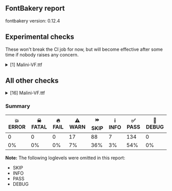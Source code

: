 ## FontBakery report

fontbakery version: 0.12.4



## Experimental checks

These won't break the CI job for now, but will become effective after some time if nobody raises any concern.


<details><summary>[1] Malini-VF.ttf</summary>
<div>
<details>
    <summary>⚠️ <b>WARN</b> Validate location, size and resolution of article images. <a href="https://fontbakery.readthedocs.io/en/stable/fontbakery/checks/googlefonts.article.html#"></a></summary>
    <div>


> 
> The purpose of this check is to ensure images (either raster or vector files)
> are placed on the correct directory (an `images` subdirectory inside `article`) and
> they they are not excessively large in filesize and resolution.
> 
> These constraints are loosely based on infrastructure limitations under
> default configurations.
> 




> Original proposal: https://github.com/fonttools/fontbakery/issues/4594





* ⚠️ **WARN** <p>Family metadata at fonts/Malini/ttf-variable does not have an article.</p>
 [code: lacks-article]



</div>
</details>
</div>
</details>




## All other checks



<details><summary>[16] Malini-VF.ttf</summary>
<div>
<details>
    <summary>⚠️ <b>WARN</b> Check glyphs in mark glyph class are non-spacing. <a href="https://fontbakery.readthedocs.io/en/stable/fontbakery/checks/opentype.gdef.html#"></a></summary>
    <div>


> 
> Glyphs in the GDEF mark glyph class should be non-spacing.
> 
> Spacing glyphs in the GDEF mark glyph class may have incorrect anchor
> positioning that was only intended for building composite glyphs during design.
> 




> Original proposal: https://github.com/fonttools/fontbakery/issues/2877





* ⚠️ **WARN** <p>The following spacing glyphs may be in the GDEF mark glyph class by mistake:
acutecmb (U+0301), brevecmb (U+0306), caroncmb (U+030C), cedillacmb (U+0327), circumflexcmb (U+0302), commaaccent (U+0326), commaturnedabovecmb (U+0312), dieresiscmb (U+0308), dotaccentcmb (U+0307), gravecmb (U+0300), hungarumlautcmb (U+030B), macroncmb (U+0304), ml_candrabindu (U+0D01), ml_circular_virama (U+0D3C), ml_combining_anusvara_above (U+0D00), ml_vertical_bar_virama (U+0D3B), ml_virama (U+0D4D), ogonekcmb (U+0328), ringcmb (U+030A) and tildecmb (U+0303)</p>
 [code: spacing-mark-glyphs]



</div>
</details>

<details>
    <summary>⚠️ <b>WARN</b> Check mark characters are in GDEF mark glyph class. <a href="https://fontbakery.readthedocs.io/en/stable/fontbakery/checks/opentype.gdef.html#"></a></summary>
    <div>


> 
> Mark characters should be in the GDEF mark glyph class.
> 




> Original proposal: https://github.com/fonttools/fontbakery/issues/2877





* ⚠️ **WARN** <p>The following mark characters could be in the GDEF mark glyph class:
ml_sign_u (U+0D41), ml_sign_uu (U+0D42), ml_sign_vocalic_l (U+0D62), ml_sign_vocalic_ll (U+0D63), ml_sign_vocalic_r (U+0D43), ml_sign_vocalic_rr (U+0D44), uni951 (U+0951) and uni952 (U+0952)</p>
 [code: mark-chars]



</div>
</details>

<details>
    <summary>⚠️ <b>WARN</b> Check GDEF mark glyph class doesn't have characters that are not marks. <a href="https://fontbakery.readthedocs.io/en/stable/fontbakery/checks/opentype.gdef.html#"></a></summary>
    <div>


> 
> Glyphs in the GDEF mark glyph class become non-spacing and may be repositioned
> if they have mark anchors.
> 
> Only combining mark glyphs should be in that class. Any non-mark glyph
> must not be in that class, in particular spacing glyphs.
> 




> Original proposal: https://github.com/fonttools/fontbakery/issues/2877





* ⚠️ **WARN** <p>The following non-mark characters should not be in the GDEF mark glyph class:
U+0D4E</p>
 [code: non-mark-chars]



</div>
</details>

<details>
    <summary>⚠️ <b>WARN</b> Check accent of Lcaron, dcaron, lcaron, tcaron <a href="https://fontbakery.readthedocs.io/en/stable/fontbakery/checks/universal.html#"></a></summary>
    <div>


> 
> Lcaron, dcaron, lcaron, tcaron should NOT be composed with quoteright
> or quotesingle or comma or caron(comb). It should be composed with a
> distinctive glyph which doesn't look like an apostrophe.
> 
> Source:
> https://ilovetypography.com/2009/01/24/on-diacritics/
> http://diacritics.typo.cz/index.php?id=5
> https://www.typotheque.com/articles/lcaron
> 




> Original proposal: https://github.com/fonttools/fontbakery/issues/3308







* ⚠️ **WARN** <p>dcaron is decomposed and therefore could not be checked. Please check manually.</p>
 [code: decomposed-outline]



</div>
</details>

<details>
    <summary>⚠️ <b>WARN</b> Check math signs have the same width. <a href="https://fontbakery.readthedocs.io/en/stable/fontbakery/checks/universal.html#"></a></summary>
    <div>


> 
> It is a common practice to have math signs sharing the same width
> (preferably the same width as tabular figures accross the entire font family).
> 
> This probably comes from the will to avoid additional tabular math signs
> knowing that their design can easily share the same width.
> 




> Original proposal: https://github.com/fonttools/fontbakery/issues/3832





* ⚠️ **WARN** <p>The most common width is 424 among a set of 5 math glyphs.
The following math glyphs have a different width, though:</p>
<p>Width = 326:
less, greater</p>
<p>Width = 488:
multiply</p>
<p>Width = 446:
divide</p>
 [code: width-outliers]



</div>
</details>

<details>
    <summary>⚠️ <b>WARN</b> Check correctness of STAT table strings <a href="https://fontbakery.readthedocs.io/en/stable/fontbakery/checks/universal.html#"></a></summary>
    <div>


> 
> On the STAT table, the "Italic" keyword must not be used on AxisValues
> for variation axes other than 'ital'.
> 




> Original proposal: https://github.com/fonttools/fontbakery/issues/2863





* ⚠️ **WARN** <p>The following AxisValue entries on the STAT table should not contain &quot;Italic&quot;:
['nameID 282: Italic']</p>
<p><em>Overridden</em>: This check was originally a FAIL but was
overridden by the configuration file.</p>
 [code: bad-italic]



</div>
</details>

<details>
    <summary>⚠️ <b>WARN</b> Glyph names are all valid? <a href="https://fontbakery.readthedocs.io/en/stable/fontbakery/checks/universal.html#"></a></summary>
    <div>


> 
> Microsoft's recommendations for OpenType Fonts states the following:
> 
> 'NOTE: The PostScript glyph name must be no longer than 31 characters,
> include only uppercase or lowercase English letters, European digits,
> the period or the underscore, i.e. from the set `[A-Za-z0-9_.]` and
> should start with a letter, except the special glyph name `.notdef`
> which starts with a period.'
> 
> https://learn.microsoft.com/en-us/typography/opentype/otspec181/recom#-post--table
> 
> 
> In practice, though, particularly in modern environments, glyph names
> can be as long as 63 characters.
> 
> According to the "Adobe Glyph List Specification" available at:
> 
> https://github.com/adobe-type-tools/agl-specification
> 




> Original proposal: legacy:check/058
> See also: https://github.com/fonttools/fontbakery/issues/2832





* ⚠️ **WARN** <p>The following glyph names may be too long for some legacy systems which may expect a maximum 31-characters length limit:
ml_da_virama_dha_virama_ra_sign_u, ml_da_virama_dha_virama_ra_sign_uu, ml_fraction_one_one_hundred_and_sixtieth, ml_ga_virama_da_virama_dha_sign_u, ml_ga_virama_da_virama_dha_sign_uu, ml_ga_virama_da_virama_dha_virama_ra, ml_ga_virama_da_virama_dha_virama_ra_sign_u, ml_ga_virama_da_virama_dha_virama_ra_sign_uu, ml_ka_virama_ka_virama_ra_sign_u, ml_ka_virama_ka_virama_ra_sign_uu, ml_ka_virama_ta_virama_ra_sign_u, ml_ka_virama_ta_virama_ra_sign_uu, ml_ma_virama_pa_virama_ra_sign_u, ml_ma_virama_pa_virama_ra_sign_uu, ml_na_virama_da_virama_ra_sign_u, ml_na_virama_da_virama_ra_sign_uu, ml_na_virama_dha_virama_ra_sign_u, ml_na_virama_dha_virama_ra_sign_uu, ml_na_virama_ta_virama_ra_sign_u, ml_na_virama_ta_virama_ra_sign_uu, ml_nga_virama_ka_virama_ra_sign_u, ml_nga_virama_ka_virama_ra_sign_uu, ml_nna_virama_tta_virama_ra_sign_u, ml_nna_virama_tta_virama_ra_sign_uu, ml_ta_virama_sa_virama_ra_sign_u, ml_ta_virama_sa_virama_ra_sign_uu, ml_ta_virama_ta_virama_ra_sign_u and ml_ta_virama_ta_virama_ra_sign_uu</p>
 [code: legacy-long-names]



</div>
</details>

<details>
    <summary>⚠️ <b>WARN</b> Check for codepoints not covered by METADATA subsets. <a href="https://fontbakery.readthedocs.io/en/stable/fontbakery/checks/googlefonts.subsets.html#"></a></summary>
    <div>


> 
> This check ensures that all encoded glyphs in the font are covered by a
> subset declared in the METADATA.pb. Google Fonts splits the font into
> a set of subset fonts based on the contents of the `subsets` field and
> the subset definitions in the `glyphsets` repository.
> 
> Any encoded glyphs which are not by any of these subset definitions
> will not be served in the subsetted fonts, and so will be unreachable to
> the end user.
> 




> Original proposal: https://github.com/fonttools/fontbakery/issues/4097
> See also: https://github.com/fonttools/fontbakery/pull/4273





* ⚠️ **WARN** <p>The following codepoints supported by the font are not covered by
any subsets defined in the font's metadata file, and will never
be served. You can solve this by either manually adding additional
subset declarations to METADATA.pb, or by editing the glyphset
definitions.</p>
<ul>
<li>U+02C7 CARON: try adding one of: tifinagh, canadian-aboriginal, yi</li>
<li>U+02D8 BREVE: try adding one of: canadian-aboriginal, yi</li>
<li>U+02D9 DOT ABOVE: try adding one of: canadian-aboriginal, yi</li>
<li>U+02DB OGONEK: try adding one of: canadian-aboriginal, yi</li>
<li>U+02DD DOUBLE ACUTE ACCENT: not included in any glyphset definition</li>
<li>U+0302 COMBINING CIRCUMFLEX ACCENT: try adding one of: tifinagh, cherokee, coptic, math</li>
<li>U+0306 COMBINING BREVE: try adding one of: tifinagh, old-permic</li>
<li>U+030A COMBINING RING ABOVE: try adding syriac</li>
<li>U+030B COMBINING DOUBLE ACUTE ACCENT: try adding one of: osage, cherokee</li>
<li>U+030C COMBINING CARON: try adding one of: cherokee, tai-le</li>
<li>U+0312 COMBINING TURNED COMMA ABOVE: not included in any glyphset definition</li>
<li>U+0326 COMBINING COMMA BELOW: not included in any glyphset definition</li>
<li>U+0327 COMBINING CEDILLA: not included in any glyphset definition</li>
<li>U+0328 COMBINING OGONEK: not included in any glyphset definition</li>
<li>U+2E42 DOUBLE LOW-REVERSED-9 QUOTATION MARK: not included in any glyphset definition</li>
</ul>
<p>Or you can add the above codepoints to one of the subsets supported by the font: <code>cyrillic-ext</code>, <code>greek-ext</code>, <code>latin</code>, <code>latin-ext</code>, <code>malayalam</code></p>
 [code: unreachable-subsetting]



</div>
</details>

<details>
    <summary>⚠️ <b>WARN</b> Shapes languages in all GF glyphsets. <a href="https://fontbakery.readthedocs.io/en/stable/fontbakery/checks/googlefonts.glyphset.html#"></a></summary>
    <div>


> 
> This check uses a heuristic to determine which GF glyphsets a font supports.
> Then it checks the font for correct shaping behaviour for all languages in
> those glyphsets.
> 




> Original proposal: https://github.com/googlefonts/fontbakery/issues/4147





* ⚠️ **WARN** <p>GF_Latin_Core glyphset:</p>
<table>
<thead>
<tr>
<th align="left">Language</th>
<th align="left">FAIL messages</th>
</tr>
</thead>
<tbody>
<tr>
<td align="left">nl_Latn (Dutch)</td>
<td align="left">Shaper didn't attach acutecmb to J</td>
</tr>
<tr>
<td align="left">^</td>
<td align="left">Shaper didn't attach acutecmb to j</td>
</tr>
</tbody>
</table>
<p><em>Overridden</em>: This check was originally a FAIL but was
overridden by the configuration file.</p>
 [code: failed-language-shaping]



</div>
</details>

<details>
    <summary>⚠️ <b>WARN</b> Checking file is named canonically. <a href="https://fontbakery.readthedocs.io/en/stable/fontbakery/checks/googlefonts.html#"></a></summary>
    <div>


> 
> A font's filename must be composed as "<familyname>-<stylename>.ttf":
> 
> - Nunito-Regular.ttf
> 
> - Oswald-BoldItalic.ttf
> 
> 
> Variable fonts must list the axis tags in alphabetical order in
> square brackets and separated by commas:
> 
> - Roboto[wdth,wght].ttf
> 
> - Familyname-Italic[wght].ttf
> 




> Original proposal: legacy:check/001





* ⚠️ **WARN** <p>Expected &quot;Malini[opsz,slnt,wdth,wght].ttf. Got Malini-VF.ttf.</p>
<p><em>Overridden</em>: This check was originally a FAIL but was
overridden by the configuration file.</p>
 [code: bad-filename]



</div>
</details>

<details>
    <summary>⚠️ <b>WARN</b> Check variable font instances <a href="https://fontbakery.readthedocs.io/en/stable/fontbakery/checks/googlefonts.varfont.html#"></a></summary>
    <div>


> 
> Check a font's fvar instance coordinates comply with our guidelines:
> https://googlefonts.github.io/gf-guide/variable.html#fvar-instances
> 




> Original proposal: https://github.com/fonttools/fontbakery/pull/3800





* ⚠️ **WARN** <p>fvar instances are incorrect:</p>
<ul>
<li>Add missing instances</li>
<li>Delete additional instances</li>
</ul>
<table>
<thead>
<tr>
<th align="left">Name</th>
<th align="left">current</th>
<th align="left">expected</th>
</tr>
</thead>
<tbody>
<tr>
<td align="left">Display</td>
<td align="left">wght=400.0, wdth=100.0, slnt=0.0, opsz=48.0</td>
<td align="left">N/A</td>
</tr>
<tr>
<td align="left">Expanded</td>
<td align="left">wght=400.0, wdth=125.0, slnt=0.0, opsz=12.0</td>
<td align="left">N/A</td>
</tr>
<tr>
<td align="left">SemiCondensed</td>
<td align="left">wght=400.0, wdth=87.5, slnt=0.0, opsz=12.0</td>
<td align="left">N/A</td>
</tr>
<tr>
<td align="left">Text</td>
<td align="left">wght=400.0, wdth=100.0, slnt=0.0, opsz=10.0</td>
<td align="left">N/A</td>
</tr>
<tr>
<td align="left">SemiExpanded</td>
<td align="left">wght=400.0, wdth=112.5, slnt=0.0, opsz=12.0</td>
<td align="left">N/A</td>
</tr>
<tr>
<td align="left">Oblique</td>
<td align="left">wght=400.0, wdth=100.0, slnt=-12.0, opsz=12.0</td>
<td align="left">N/A</td>
</tr>
<tr>
<td align="left">Condensed</td>
<td align="left">wght=400.0, wdth=75.0, slnt=0.0, opsz=12.0</td>
<td align="left">N/A</td>
</tr>
<tr>
<td align="left">Black Oblique</td>
<td align="left">wght=900.0, wdth=100.0, slnt=-12.0, opsz=12.0</td>
<td align="left">N/A</td>
</tr>
<tr>
<td align="left">Thin Italic</td>
<td align="left">N/A</td>
<td align="left">wght=100.0, wdth=100.0, slnt=-12.0, opsz=12.0</td>
</tr>
<tr>
<td align="left">Thin</td>
<td align="left">wght=100.0, wdth=100.0, slnt=0.0, opsz=12.0</td>
<td align="left">wght=100.0, wdth=100.0, slnt=0.0, opsz=12.0</td>
</tr>
<tr>
<td align="left">ExtraLight Italic</td>
<td align="left">N/A</td>
<td align="left">wght=200.0, wdth=100.0, slnt=-12.0, opsz=12.0</td>
</tr>
<tr>
<td align="left">ExtraLight</td>
<td align="left">wght=200.0, wdth=100.0, slnt=0.0, opsz=12.0</td>
<td align="left">wght=200.0, wdth=100.0, slnt=0.0, opsz=12.0</td>
</tr>
<tr>
<td align="left">Light Italic</td>
<td align="left">N/A</td>
<td align="left">wght=300.0, wdth=100.0, slnt=-12.0, opsz=12.0</td>
</tr>
<tr>
<td align="left">Light</td>
<td align="left">wght=300.0, wdth=100.0, slnt=0.0, opsz=12.0</td>
<td align="left">wght=300.0, wdth=100.0, slnt=0.0, opsz=12.0</td>
</tr>
<tr>
<td align="left">Italic</td>
<td align="left">N/A</td>
<td align="left">wght=400.0, wdth=100.0, slnt=-12.0, opsz=12.0</td>
</tr>
<tr>
<td align="left">Regular</td>
<td align="left">wght=400.0, wdth=100.0, slnt=0.0, opsz=12.0</td>
<td align="left">wght=400.0, wdth=100.0, slnt=0.0, opsz=12.0</td>
</tr>
<tr>
<td align="left">Medium Italic</td>
<td align="left">N/A</td>
<td align="left">wght=500.0, wdth=100.0, slnt=-12.0, opsz=12.0</td>
</tr>
<tr>
<td align="left">Medium</td>
<td align="left">wght=500.0, wdth=100.0, slnt=0.0, opsz=12.0</td>
<td align="left">wght=500.0, wdth=100.0, slnt=0.0, opsz=12.0</td>
</tr>
<tr>
<td align="left">SemiBold Italic</td>
<td align="left">N/A</td>
<td align="left">wght=600.0, wdth=100.0, slnt=-12.0, opsz=12.0</td>
</tr>
<tr>
<td align="left">SemiBold</td>
<td align="left">wght=600.0, wdth=100.0, slnt=0.0, opsz=12.0</td>
<td align="left">wght=600.0, wdth=100.0, slnt=0.0, opsz=12.0</td>
</tr>
<tr>
<td align="left">Bold Italic</td>
<td align="left">N/A</td>
<td align="left">wght=700.0, wdth=100.0, slnt=-12.0, opsz=12.0</td>
</tr>
<tr>
<td align="left">Bold</td>
<td align="left">wght=700.0, wdth=100.0, slnt=0.0, opsz=12.0</td>
<td align="left">wght=700.0, wdth=100.0, slnt=0.0, opsz=12.0</td>
</tr>
<tr>
<td align="left">ExtraBold Italic</td>
<td align="left">N/A</td>
<td align="left">wght=800.0, wdth=100.0, slnt=-12.0, opsz=12.0</td>
</tr>
<tr>
<td align="left">ExtraBold</td>
<td align="left">wght=800.0, wdth=100.0, slnt=0.0, opsz=12.0</td>
<td align="left">wght=800.0, wdth=100.0, slnt=0.0, opsz=12.0</td>
</tr>
<tr>
<td align="left">Black Italic</td>
<td align="left">N/A</td>
<td align="left">wght=900.0, wdth=100.0, slnt=-12.0, opsz=12.0</td>
</tr>
<tr>
<td align="left">Black</td>
<td align="left">wght=900.0, wdth=100.0, slnt=0.0, opsz=12.0</td>
<td align="left">wght=900.0, wdth=100.0, slnt=0.0, opsz=12.0</td>
</tr>
</tbody>
</table>
<p><em>Overridden</em>: This check was originally a FAIL but was
overridden by the configuration file.</p>
 [code: bad-fvar-instances]



</div>
</details>

<details>
    <summary>⚠️ <b>WARN</b> Is there kerning info for non-ligated sequences? <a href="https://fontbakery.readthedocs.io/en/stable/fontbakery/checks/googlefonts.gpos.html#"></a></summary>
    <div>


> 
> Fonts with ligatures should have kerning on the corresponding non-ligated
> sequences for text where ligatures aren't used
> (eg https://github.com/impallari/Raleway/issues/14).
> 




> Original proposal: https://github.com/fonttools/fontbakery/issues/1145





* ⚠️ **WARN** <p>GPOS table lacks kerning info for the following non-ligated sequences:</p>
<pre><code>- f + f

- f + i

- f + t

- i + j

- t + t
</code></pre>
 [code: lacks-kern-info]



</div>
</details>

<details>
    <summary>⚠️ <b>WARN</b> Are there caret positions declared for every ligature? <a href="https://fontbakery.readthedocs.io/en/stable/fontbakery/checks/googlefonts.gdef.html#"></a></summary>
    <div>


> 
> All ligatures in a font must have corresponding caret (text cursor) positions
> defined in the GDEF table, otherwhise, users may experience issues with
> caret rendering.
> 
> If using GlyphsApp or UFOs, ligature carets can be defined as anchors with
> names starting with `caret_`. These can be compiled with fontmake as of
> version v2.4.0.
> 




> Original proposal: https://github.com/fonttools/fontbakery/issues/1225





* ⚠️ **WARN** <p>This font lacks caret position values for ligature glyphs on its GDEF table.</p>
 [code: lacks-caret-pos]



</div>
</details>

<details>
    <summary>⚠️ <b>WARN</b> Ensure variable fonts include an avar table. <a href="https://fontbakery.readthedocs.io/en/stable/fontbakery/checks/googlefonts.varfont.html#"></a></summary>
    <div>


> 
> Most variable fonts should include an avar table to correctly define
> axes progression rates.
> 
> For example, a weight axis from 0% to 100% doesn't map directly to 100 to 1000,
> because a 10% progression from 0% may be too much to define the 200,
> while 90% may be too little to define the 900.
> 
> If the progression rates of axes is linear, this check can be ignored.
> Fontmake will also skip adding an avar table if the progression rates
> are linear. However, we still recommend designers visually proof each
> instance is at the expected weight, width etc.
> 




> Original proposal: https://github.com/fonttools/fontbakery/issues/3100





* ⚠️ **WARN** <p>This variable font does not have an avar table.</p>
 [code: missing-avar]



</div>
</details>

<details>
    <summary>⚠️ <b>WARN</b> Ensure fonts have ScriptLangTags declared on the 'meta' table. <a href="https://fontbakery.readthedocs.io/en/stable/fontbakery/checks/googlefonts.meta.html#"></a></summary>
    <div>


> 
> The OpenType 'meta' table originated at Apple. Microsoft added it to OT with
> just two DataMap records:
> 
> - dlng: comma-separated ScriptLangTags that indicate which scripts,
> or languages and scripts, with possible variants, the font is designed for.
> 
> - slng: comma-separated ScriptLangTags that indicate which scripts,
> or languages and scripts, with possible variants, the font supports.
> 
> 
> The slng structure is intended to describe which languages and scripts the
> font overall supports. For example, a Traditional Chinese font that also
> contains Latin characters, can indicate Hant,Latn, showing that it supports
> Hant, the Traditional Chinese variant of the Hani script, and it also
> supports the Latn script.
> 
> The dlng structure is far more interesting. A font may contain various glyphs,
> but only a particular subset of the glyphs may be truly "leading" in the design,
> while other glyphs may have been included for technical reasons. Such a
> Traditional Chinese font could only list Hant there, showing that it’s designed
> for Traditional Chinese, but the font would omit Latn, because the developers
> don’t think the font is really recommended for purely Latin-script use.
> 
> The tags used in the structures can comprise just script, or also language
> and script. For example, if a font has Bulgarian Cyrillic alternates in the
> locl feature for the cyrl BGR OT languagesystem, it could also indicate in
> dlng explicitly that it supports bul-Cyrl. (Note that the scripts and languages
> in meta use the ISO language and script codes, not the OpenType ones).
> 
> This check ensures that the font has the meta table containing the
> slng and dlng structures.
> 
> All families in the Google Fonts collection should contain the 'meta' table.
> Windows 10 already uses it when deciding on which fonts to fall back to.
> The Google Fonts API and also other environments could use the data for
> smarter filtering. Most importantly, those entries should be added
> to the Noto fonts.
> 
> In the font making process, some environments store this data in external
> files already. But the meta table provides a convenient way to store this
> inside the font file, so some tools may add the data, and unrelated tools
> may read this data. This makes the solution much more portable and universal.
> 




> Original proposal: https://github.com/fonttools/fontbakery/issues/3349





* ⚠️ **WARN** <p>This font file does not have a 'meta' table.</p>
 [code: lacks-meta-table]



</div>
</details>

<details>
    <summary>⚠️ <b>WARN</b> Validate STAT particle names and values match the fallback names in GFAxisRegistry. <a href="https://fontbakery.readthedocs.io/en/stable/fontbakery/checks/googlefonts.axisregistry.html#"></a></summary>
    <div>


> 
> Check that particle names and values on STAT table match the fallback names
> in each axis entry at the Google Fonts Axis Registry, available at
> https://github.com/google/fonts/tree/main/axisregistry
> 




> Original proposal: https://github.com/fonttools/fontbakery/issues/3022





* ⚠️ **WARN** <p>On the font variation axis 'slnt', the name 'Upright' is not among the expected ones (Default) according to the Google Fonts Axis Registry.</p>
<p><em>Overridden</em>: This check was originally a FAIL but was
overridden by the configuration file.</p>
 [code: invalid-name]



* ⚠️ **WARN** <p>On the font variation axis 'slnt', the name 'Italic' is not among the expected ones (Default) according to the Google Fonts Axis Registry.</p>
<p><em>Overridden</em>: This check was originally a FAIL but was
overridden by the configuration file.</p>
 [code: invalid-name]



</div>
</details>
</div>
</details>




### Summary

| 💥 ERROR | ☠ FATAL | 🔥 FAIL | ⚠️ WARN | ⏩ SKIP | ℹ️ INFO | ✅ PASS | 🔎 DEBUG | 
| ---|---|---|---|---|---|---|---|
| 0 | 0 | 0 | 17 | 88 | 7 | 134 | 0 | 
| 0% | 0% | 0% | 7% | 36% | 3% | 54% | 0% | 



**Note:** The following loglevels were omitted in this report:


* SKIP
* INFO
* PASS
* DEBUG
